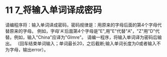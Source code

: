 # 11 7_将输入单词译成密码
请编程序将：输入单词译成密码，密码规律是：用原来的字母后面的第4个字母代替原来的字母。
例如，字母'A'后面第4个字母是"E",用"E"代替"A"，"Z"用"D"代替。例如，输入"China"应译为"Glmre"。
请编一程序，将输入单词译为密码后输出。
（回车结束单词输入；单词最长20，之后截断;输入单词长度为0或者输入不为字母，输出error）。